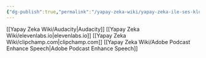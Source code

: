 ```yaml
---
{"dg-publish":true,"permalink":"/yapay-zeka-wiki/yapay-zeka-ile-ses-klonlama-seslendirme-ve-dublaj/"}
---
```


[[Yapay Zeka Wiki/Audacity\|Audacity]]
[[Yapay Zeka Wiki/elevenlabs.io\|elevenlabs.io]]
[[Yapay Zeka Wiki/clipchamp.com\|clipchamp.com]]
[[Yapay Zeka Wiki/Adobe Podcast Enhance Speech\|Adobe Podcast Enhance Speech]]
